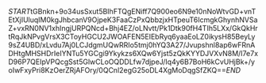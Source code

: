 $START$tGBnkn+9o34usSxut5BIhFTQgENiff7Q900eo6N9e10nNoWtvGD+vnTEtXjIUluqIM0kgJhbcanV9OjpeK3FaaCzPxQbbzjxHTpeuT6IcmgkGhynhNVSaZ+vxRN0NV1xhIngjURPQNcd+Bhj4EZ/oLNvtt/Pk1Dtk90fH4TIh5LXx/GkQkHrtRqJkNPvgVrsX3CToyHGCU2JWOAFEN5EIEbRyq6yaaEoLZ0ikysH85BeyLy9sZ4UBD/xLvdu7Aj0LCJdgmUQwRRIo5tmj0hYQ3A27/Jvupshnl8ap6wFRnADHtgMHSHDrIeIYNTu5YGCgi9Ykykzs6XQw6Yjst5zQkKYYDJVXvN8M/I7e7xD96P7QEIpVPQcgSst5GlwCLoOQDDLfw7djpeJ/Iq4y6B7BoH6kCvUHjBk+/yoIwFxyPri8KzOerZRjAFOry/0QCnl2egG25oDL4XgMoDqgSfZKQ==$END$
